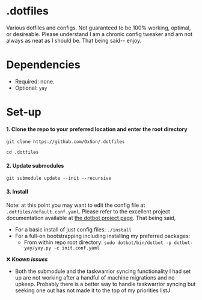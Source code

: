 # .dotfiles
Various dotfiles and configs. Not guaranteed to be 100% working, optimal, or desireable. Please understand I am a chronic config tweaker and am not always as neat as I should be. That being said-- enjoy.

# Dependencies
  + Required: none.
  + Optional: `yay`

# Set-up
#### 1. Clone the repo to your preferred location and enter the root directory
  `git clone https://github.com/OxSon/.dotfiles`
  
  `cd .dotfiles`

#### 2. Update submodules
  `git submodule update --init --recursive`

#### 3. Install 
Note: at this point you may want to edit the config file at `.dotfiles/default.conf.yaml`. Please refer to the excellent project documentation available at [the dotbot project page](https://github.com/anishathalye/dotbot). That being said,
  
  + For a basic install of just config files:
  `./install`
  + For a full-on bootstrapping including installing my preferred packages:
    + From within repo root directory: `sudo dotbot/bin/dotbot -p dotbot-yay/yay.py -c init.conf.yaml`
    
  

❌ ***Known issues***

+ Both the submodule and the taskwarrior syncing functionality I had set up are not working after a handful of machine migrations and no upkeep. Probably there is a better way to handle taskwarrior syncing but seeking one out has not made it to the top of my priorities listJ
